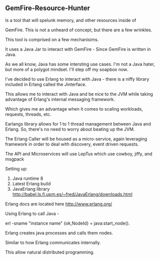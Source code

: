 ## GemFire-Resource-Hunter


Is a tool that will spelunk memory, and other resources inside of 

GemFire. This is not a unheard of concept, but there are a few wrinkles. 

This tool is comprised on a few mechanisims. 

It uses a Java Jar to interact with GemFire - Since GemFire is written in Java.

As we all know, Java has some intersting use cases. I'm not a Java hater, but more of a polygot mindset. I'll step off my soapbox now. 

I've decided to use Erlang to interact with Java - there is a niffy library included in Erlang called the Jinterface. 

This allows me to interact with Java and be nice to the JVM while taking advantage of Erlang's internal messaging framework. 

Which gives me an advantage when it comes to scaling workloads, requests, threads, etc. 

Earlangs library allows for 1 to 1 thread management between Java and Erlang. So, there's no need to worry about beating up the JVM. 

The Erlang Caller will be housed as a micro-service, again leveraging framework in order to deal with discovery, event driven requests. 

The API and Microservices will use LepTus which use cowboy, jiffy, and msgpack

Setting up:

1. Java runtime 8
2. Latest Erlang build
3. JavaErlang library http://babel.ls.fi.upm.es/~fred/JavaErlang/downloads.html

Erlang docs are located here http://www.erlang.org/
  	
Using Erlang to call Java - 

erl -sname "instance name"
{ok,NodeId} = java:start_node().

Erlang creates java processes and calls them nodes. 

Similar to how Erlang communicates internally.

This allow natural distributed programming. 




